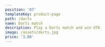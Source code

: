```yaml
---
position: '07'
templateKey: product-page
path: /darts
name: Darts match
description: Play a Darts match and win UTK
image: /assets/darts.jpg
price: '3.00'
---
```



